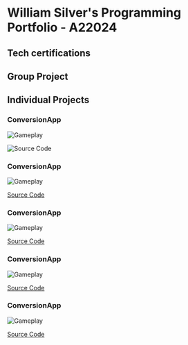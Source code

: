 # William Silver's Programming Portfolio - A22024
## Tech certifications

## Group Project

## Individual Projects

### ConversionApp
![Gameplay](https://github.com/william-Silver-droid/programming-portfolio/assets/107883193/6e9b60c5-dcfb-4ada-844c-7e7a1b575a27)

![Source Code]()

### ConversionApp
![Gameplay](https://github.com/william-Silver-droid/programming-portfolio/assets/107883193/6e9b60c5-dcfb-4ada-844c-7e7a1b575a27)

[Source Code]()

### ConversionApp
![Gameplay](https://github.com/william-Silver-droid/programming-portfolio/assets/107883193/6e9b60c5-dcfb-4ada-844c-7e7a1b575a27)

[Source Code]()

### ConversionApp
![Gameplay](https://github.com/william-Silver-droid/programming-portfolio/assets/107883193/6e9b60c5-dcfb-4ada-844c-7e7a1b575a27)

[Source Code]()

### ConversionApp
![Gameplay](https://github.com/william-Silver-droid/programming-portfolio/assets/107883193/6e9b60c5-dcfb-4ada-844c-7e7a1b575a27)

[Source Code]()

